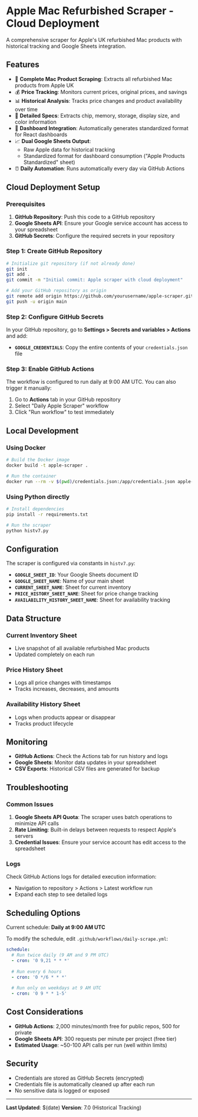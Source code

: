 # Apple Mac Refurbished Scraper - Cloud Deployment

A comprehensive scraper for Apple's UK refurbished Mac products with historical tracking and Google Sheets integration.

## Features

- 🍎 **Complete Mac Product Scraping**: Extracts all refurbished Mac products from Apple UK
- 💰 **Price Tracking**: Monitors current prices, original prices, and savings
- 📊 **Historical Analysis**: Tracks price changes and product availability over time
- 🔧 **Detailed Specs**: Extracts chip, memory, storage, display size, and color information
- 🎯 **Dashboard Integration**: Automatically generates standardized format for React dashboards
- 📈 **Dual Google Sheets Output**: 
  - Raw Apple data for historical tracking
  - Standardized format for dashboard consumption ("Apple Products Standardized" sheet)
- ⏰ **Daily Automation**: Runs automatically every day via GitHub Actions

## Cloud Deployment Setup

### Prerequisites

1. **GitHub Repository**: Push this code to a GitHub repository
2. **Google Sheets API**: Ensure your Google service account has access to your spreadsheet
3. **GitHub Secrets**: Configure the required secrets in your repository

### Step 1: Create GitHub Repository

```bash
# Initialize git repository (if not already done)
git init
git add .
git commit -m "Initial commit: Apple scraper with cloud deployment"

# Add your GitHub repository as origin
git remote add origin https://github.com/yourusername/apple-scraper.git
git push -u origin main
```

### Step 2: Configure GitHub Secrets

In your GitHub repository, go to **Settings > Secrets and variables > Actions** and add:

- **`GOOGLE_CREDENTIALS`**: Copy the entire contents of your `credentials.json` file

### Step 3: Enable GitHub Actions

The workflow is configured to run daily at 9:00 AM UTC. You can also trigger it manually:

1. Go to **Actions** tab in your GitHub repository
2. Select "Daily Apple Scraper" workflow
3. Click "Run workflow" to test immediately

## Local Development

### Using Docker

```bash
# Build the Docker image
docker build -t apple-scraper .

# Run the container
docker run --rm -v $(pwd)/credentials.json:/app/credentials.json apple-scraper
```

### Using Python directly

```bash
# Install dependencies
pip install -r requirements.txt

# Run the scraper
python histv7.py
```

## Configuration

The scraper is configured via constants in `histv7.py`:

- **`GOOGLE_SHEET_ID`**: Your Google Sheets document ID
- **`GOOGLE_SHEET_NAME`**: Name of your main sheet
- **`CURRENT_SHEET_NAME`**: Sheet for current inventory
- **`PRICE_HISTORY_SHEET_NAME`**: Sheet for price change tracking
- **`AVAILABILITY_HISTORY_SHEET_NAME`**: Sheet for availability tracking

## Data Structure

### Current Inventory Sheet
- Live snapshot of all available refurbished Mac products
- Updated completely on each run

### Price History Sheet
- Logs all price changes with timestamps
- Tracks increases, decreases, and amounts

### Availability History Sheet
- Logs when products appear or disappear
- Tracks product lifecycle

## Monitoring

- **GitHub Actions**: Check the Actions tab for run history and logs
- **Google Sheets**: Monitor data updates in your spreadsheet
- **CSV Exports**: Historical CSV files are generated for backup

## Troubleshooting

### Common Issues

1. **Google Sheets API Quota**: The scraper uses batch operations to minimize API calls
2. **Rate Limiting**: Built-in delays between requests to respect Apple's servers
3. **Credential Issues**: Ensure your service account has edit access to the spreadsheet

### Logs

Check GitHub Actions logs for detailed execution information:
- Navigation to repository > Actions > Latest workflow run
- Expand each step to see detailed logs

## Scheduling Options

Current schedule: **Daily at 9:00 AM UTC**

To modify the schedule, edit `.github/workflows/daily-scrape.yml`:

```yaml
schedule:
  # Run twice daily (9 AM and 9 PM UTC)
  - cron: '0 9,21 * * *'
  
  # Run every 6 hours
  - cron: '0 */6 * * *'
  
  # Run only on weekdays at 9 AM UTC
  - cron: '0 9 * * 1-5'
```

## Cost Considerations

- **GitHub Actions**: 2,000 minutes/month free for public repos, 500 for private
- **Google Sheets API**: 300 requests per minute per project (free tier)
- **Estimated Usage**: ~50-100 API calls per run (well within limits)

## Security

- Credentials are stored as GitHub Secrets (encrypted)
- Credentials file is automatically cleaned up after each run
- No sensitive data is logged or exposed

---

**Last Updated**: $(date)
**Version**: 7.0 (Historical Tracking)
